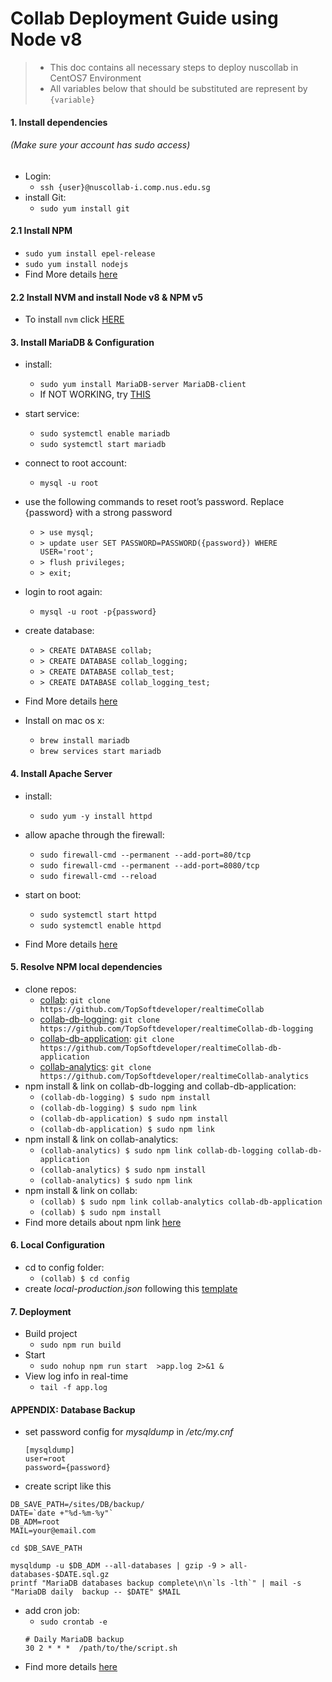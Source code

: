 # Collab Deployment Guide using Node v8
> * This doc contains all necessary steps to deploy nuscollab in CentOS7 Environment
> * All variables below that should be substituted are represent by `{variable}`

#### 1. Install dependencies
###### (Make sure your account has sudo access)
* Login:
  * `ssh {user}@nuscollab-i.comp.nus.edu.sg`
* install Git:
  * `sudo yum install git`

#### 2.1 Install NPM
  * `sudo yum install epel-release`
  * `sudo yum install nodejs`
  * Find More details [here](https://www.digitalocean.com/community/tutorials/how-to-install-node-js-on-a-centos-7-server#InstallNodefromtheEPELRepository)

#### 2.2 Install NVM and install Node v8 & NPM v5
* To install `nvm` click [HERE](https://gist.github.com/d2s/372b5943bce17b964a79)

#### 3. Install MariaDB & Configuration
  * install:
    * `sudo yum install MariaDB-server MariaDB-client`
    * If NOT WORKING, try [THIS](https://www.digitalocean.com/community/tutorials/how-to-install-mariadb-on-centos-7)

  * start service:
    * `sudo systemctl enable mariadb`
    * `sudo systemctl start mariadb`

  * connect to root account:
    * `mysql -u root`
  * use the following commands to reset root’s password. Replace {password} with a strong password
    * `> use mysql;`
    * `> update user SET PASSWORD=PASSWORD({password}) WHERE USER='root';`
    * `> flush privileges;`
    * `> exit;`
  * login to root again:
    * `mysql -u root -p{password}`
  * create database:
    * `> CREATE DATABASE collab;`
    * `> CREATE DATABASE collab_logging;`
    * `> CREATE DATABASE collab_test;`
    * `> CREATE DATABASE collab_logging_test;`
  * Find More details [here](https://www.linode.com/docs/databases/mariadb/how-to-install-mariadb-on-centos-7)
  * Install on mac os x:
    * `brew install mariadb`
    * `brew services start mariadb`

#### 4. Install Apache Server
  * install:
    * `sudo yum -y install httpd`
  * allow apache through the firewall:
    * `sudo firewall-cmd --permanent --add-port=80/tcp`
    * `sudo firewall-cmd --permanent --add-port=8080/tcp`
    * `sudo firewall-cmd --reload`
  * start on boot:
      * `sudo systemctl start httpd`
      * `sudo systemctl enable httpd`

  * Find More details [here](https://www.liquidweb.com/kb/how-to-install-apache-on-centos-7/)

#### 5. Resolve NPM local dependencies
  * clone repos:
    * [collab](https://github.com/TopSoftdeveloper/realtimeCollab): `git clone https://github.com/TopSoftdeveloper/realtimeCollab`
    * [collab-db-logging](https://github.com/TopSoftdeveloper/realtimeCollab-db-logging): `git clone https://github.com/TopSoftdeveloper/realtimeCollab-db-logging`
    * [collab-db-application](https://github.com/TopSoftdeveloper/realtimeCollab-db-application): `git clone https://github.com/TopSoftdeveloper/realtimeCollab-db-application`
    * [collab-analytics](https://github.com/TopSoftdeveloper/realtimeCollab-analytics): `git clone https://github.com/TopSoftdeveloper/realtimeCollab-analytics`
  * npm install & link on collab-db-logging and collab-db-application:
    * `(collab-db-logging) $ sudo npm install`
    * `(collab-db-logging) $ sudo npm link`
    * `(collab-db-application) $ sudo npm install`
    * `(collab-db-application) $ sudo npm link`
  * npm install & link on collab-analytics:
    * `(collab-analytics) $ sudo npm link collab-db-logging collab-db-application`
    * `(collab-analytics) $ sudo npm install`
    * `(collab-analytics) $ sudo npm link`
  * npm install & link on collab:
    * `(collab) $ sudo npm link collab-analytics collab-db-application`
    * `(collab) $ sudo npm install`
  * Find more details about npm link [here](https://docs.npmjs.com/cli/link)

#### 6. Local Configuration
  * cd to config folder:
    * `(collab) $ cd config`
  * create *local-production.json* following this [template](https://github.com/TopSoftdeveloper/realtimeCollab/blob/master/config/_local-template.json)

#### 7. Deployment
  * Build project
    * `sudo npm run build`
  * Start
    * `sudo nohup npm run start  >app.log 2>&1 &`
  * View log info in real-time  
    * `tail -f app.log`

#### APPENDIX: Database Backup
  * set password config for *mysqldump* in */etc/my.cnf*
    ```
    [mysqldump]
    user=root
    password={password}
    ```
  * create script like this
  ```
  DB_SAVE_PATH=/sites/DB/backup/
  DATE=`date +"%d-%m-%y"`
  DB_ADM=root
  MAIL=your@email.com

  cd $DB_SAVE_PATH

  mysqldump -u $DB_ADM --all-databases | gzip -9 > all-databases-$DATE.sql.gz
  printf "MariaDB databases backup complete\n\n`ls -lth`" | mail -s "MariaDB daily  backup -- $DATE" $MAIL
  ```
  * add cron job:
    * `sudo crontab -e`
    ```
    # Daily MariaDB backup
    30 2 * * *  /path/to/the/script.sh
    ```
  * Find more details [here](https://hacklog.mu/database-daily-backup/)
